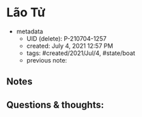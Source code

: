 # Lão Tử

- metadata
	- UID (delete): P-210704-1257
	- created: July 4, 2021 12:57 PM
	- tags: #created/2021/Jul/4, #state/boat  
	- previous note:

## Notes

## Questions & thoughts:

